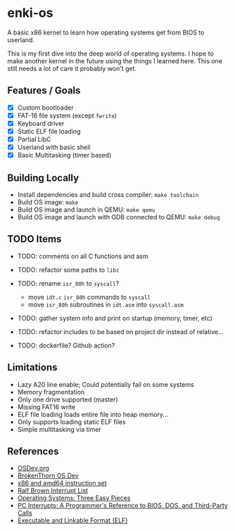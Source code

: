 # enki-os

A basic x86 kernel to learn how operating systems get from BIOS to userland.

This is my first dive into the deep world of operating systems. 
I hope to make another kernel in the future using the things I learned here. 
This one still needs a lot of care it probably won't get.

## Features / Goals

- [x] Custom bootloader
- [x] FAT-16 file system (except `fwrite`)
- [x] Keyboard driver
- [x] Static ELF file loading
- [x] Partial LibC
- [x] Userland with basic shell
- [x] Basic Multitasking (timer based)

## Building Locally

- Install dependencies and build cross compiler: `make toolchain`
- Build OS image: `make`
- Build OS image and launch in QEMU: `make qemu`
- Build OS image and launch with GDB connected to QEMU: `make debug`

## TODO Items

- TODO: comments on all C functions and asm
- TODO: refactor some paths to `libc`
- TODO: rename `isr_80h` to `syscall`?
  - move `idt.c` `isr_80h` commands to `syscall`
  - move `isr_80h` subroutines in `idt.asm` into `syscall.asm`


- TODO: gather system info and print on startup (memory, timer, etc)
- TODO: refactor includes to be based on project dir instead of relative...
- TODO: dockerfile? Github action?

## Limitations

- Lazy A20 line enable; Could potentially fail on some systems
- Memory fragmentation
- Only one drive supported (master)
- Missing FAT16 write
- ELF file loading loads entire file into heap memory...
- Only supports loading static ELF files
- Simple multitasking via timer

## References

- [OSDev.org](https://wiki.osdev.org/Main_Page)
- [BrokenThorn OS Dev](http://www.brokenthorn.com/Resources/OSDevIndex.html)
- [x86 and amd64 instruction set](https://www.felixcloutier.com/x86/)
- [Ralf Brown Interrupt List](https://www.ctyme.com/rbrown.htm)
- [Operating Systems: Three Easy Pieces](https://pages.cs.wisc.edu/~remzi/OSTEP/)
- [PC Interrupts: A Programmer's Reference to BIOS, DOS, and Third-Party Calls](https://www.amazon.com/PC-Interrupts-Programmers-Reference-Third-Party/dp/0201624850)
- [Executable and Linkable Format (ELF)](https://refspecs.linuxfoundation.org/elf/elf.pdf)
